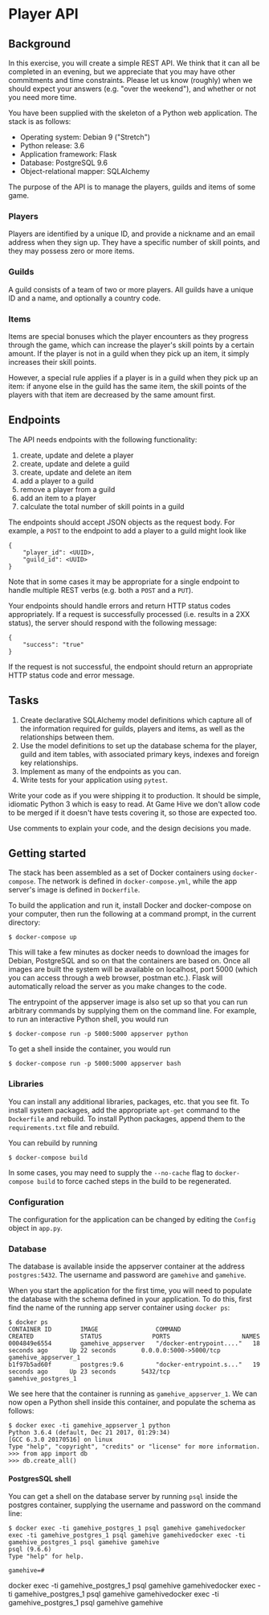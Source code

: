 Player API
==========

Background
----------

In this exercise, you will create a simple REST API. We think that it can all be completed in an evening, but we appreciate that you may have other commitments and time constraints. Please let us know (roughly) when we should expect your answers (e.g. "over the weekend"), and whether or not you need more time.

You have been supplied with the skeleton of a Python web application. The stack is as follows:

- Operating system: Debian 9 ("Stretch")
- Python release: 3.6
- Application framework: Flask
- Database: PostgreSQL 9.6
- Object-relational mapper: SQLAlchemy

The purpose of the API is to manage the players, guilds and items of some game.


### Players

Players are identified by a unique ID, and provide a nickname and an email address when they sign up. They have a specific number of skill points, and they may possess zero or more items.

### Guilds

A guild consists of a team of two or more players. All guilds have a unique ID and a name, and  optionally a country code.

### Items

Items are special bonuses which the player encounters as they progress through the game, which can increase the player's skill points by a certain amount. If the player is not in a guild when they pick up an item, it simply increases their skill points. 

However, a special rule applies if a player is in a guild when they pick up an item: if anyone else in the guild has the same item, the skill points of the players with that item are decreased by the same amount first.


## Endpoints

The API needs endpoints with the following functionality:

1. create, update and delete a player
2. create, update and delete a guild
3. create, update and delete an item
4. add a player to a guild
5. remove a player from a guild
6. add an item to a player
7. calculate the total number of skill points in a guild

The endpoints should accept JSON objects as the request body. For example, a `POST` to the endpoint to add a player to a guild might look like

```
{
    "player_id": <UUID>,
    "guild_id": <UUID>
}
```

Note that in some cases it may be appropriate for a single endpoint to handle multiple REST verbs (e.g. both a `POST` and a `PUT`).

Your endpoints should handle errors and return HTTP status codes appropriately. If a request is successfully processed (i.e. results in a 2XX status), the server should respond with the following message:

```
{
    "success": "true"
}
```

If the request is not successful, the endpoint should return an appropriate HTTP status code and error message.

## Tasks

1. Create declarative SQLAlchemy model definitions which capture all of the information required for guilds, players and items, as well as the relationships between them.
2. Use the model definitions to set up the database schema for the player, guild and item tables, with associated primary keys, indexes and foreign key relationships.
3. Implement as many of the endpoints as you can.
4. Write tests for your application using `pytest`.

Write your code as if you were shipping it to production. It should be simple, idiomatic Python 3 which is easy to read. At Game Hive we don't allow code to be merged if it doesn't have tests covering it, so those are expected too.

Use comments to explain your code, and the design decisions you made. 

Getting started
---------------

The stack has been assembled as a set of Docker containers using `docker-compose`. The network is defined in `docker-compose.yml`, while the app server's image is defined in `Dockerfile`. 

To build the application and run it, install Docker and docker-compose on your computer, then run the following at a command prompt, in the current directory:

```
$ docker-compose up
```

This will take a few minutes as docker needs to download the images for Debian, PostgreSQL and so on that the containers are based on. Once all images are built the system will be available on localhost, port 5000 (which you can access through a web browser, postman etc.). Flask will automatically reload the server as you make changes to the code.

The entrypoint of the appserver image is also set up so that you can run arbitrary commands by supplying them on the command line. For example, to run an interactive Python shell, you would run

```
$ docker-compose run -p 5000:5000 appserver python
``` 

To get a shell inside the container, you would run


```
$ docker-compose run -p 5000:5000 appserver bash
```

### Libraries

You can install any additional libraries, packages, etc. that you see fit. To install system packages, add the appropriate `apt-get` command to the `Dockerfile` and rebuild. To install Python packages, append them to the `requirements.txt` file and rebuild.


You can rebuild by running 

```
$ docker-compose build
```

In some cases, you may need to supply the `--no-cache` flag to `docker-compose build` to force cached steps in the build to be regenerated.

### Configuration

The configuration for the application can be changed by editing the `Config` object in `app.py`.

### Database

The database is available inside the appserver container at the address `postgres:5432`. The username and password are `gamehive` and `gamehive`.

When you start the application for the first time, you will need to populate the database with the schema defined in your application. To do this, first find the name of the running app server container using `docker ps`:

```
$ docker ps
CONTAINER ID        IMAGE                COMMAND                  CREATED             STATUS              PORTS                    NAMES
0004849e6554        gamehive_appserver   "/docker-entrypoint...."   18 seconds ago      Up 22 seconds       0.0.0.0:5000->5000/tcp   gamehive_appserver_1
b1f97b5ad60f        postgres:9.6         "docker-entrypoint.s..."   19 seconds ago      Up 23 seconds       5432/tcp                 gamehive_postgres_1
```

We see here that the container is running as `gamehive_appserver_1`. We can now open a Python shell inside this container, and populate the schema as follows:

```
$ docker exec -ti gamehive_appserver_1 python
Python 3.6.4 (default, Dec 21 2017, 01:29:34)
[GCC 6.3.0 20170516] on linux
Type "help", "copyright", "credits" or "license" for more information.
>>> from app import db
>>> db.create_all()
```

#### PostgresSQL shell

You can get a shell on the database server by running `psql` inside the postgres container, supplying the username and password on the command line:

```
$ docker exec -ti gamehive_postgres_1 psql gamehive gamehivedocker exec -ti gamehive_postgres_1 psql gamehive gamehivedocker exec -ti gamehive_postgres_1 psql gamehive gamehive
psql (9.6.6)
Type "help" for help.

gamehive=#
```
docker exec -ti gamehive_postgres_1 psql gamehive gamehivedocker exec -ti gamehive_postgres_1 psql gamehive gamehivedocker exec -ti gamehive_postgres_1 psql gamehive gamehive